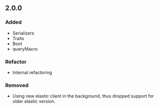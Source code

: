 ## 2.0.0

### Added

- Serializers
- Traits
- Boot
- queryMacro

### Refactor

- Internal refactoring

### Removed

- Using new elastic client in the background, thus dropped support for older elastic version.

